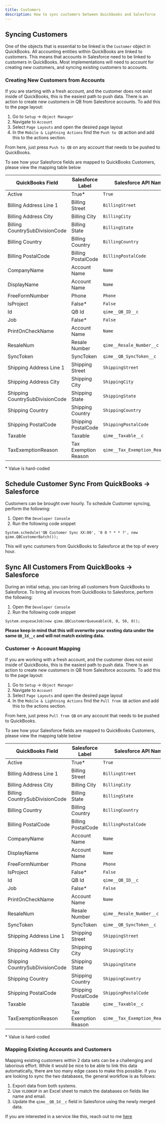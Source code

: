 ```yaml
---
title: Customers
description: How to sync customers between Quickbooks and Salesforce
---
```


## Syncing Customers

One of the objects that is essential to be linked is the `Customer` object in QuickBooks. All accounting entities within QuickBooks are linked to customers. This means that accounts in Salesforce need to be linked to customers in QuickBooks. Most implementations will need to account for creating new customers, and syncing existing customers to accounts.

### Creating New Customers from Accounts

If you are starting with a fresh account, and the customer does not exist inside of QuickBooks, this is the easiest path to push data. There is an action to create new customers in QB from Salesforce accounts. To add this to the page layout:

1. Go to `Setup` → `Object Manager`
2. Navigate to `Account`
3. Select `Page Layouts` and open the desired page layout
4. In the `Mobile & Lightning Actions` find the `Push to QB` action and add this to the actions section.

From here, just press `Push to QB` on any account that needs to be pushed to QuickBooks.

To see how your Salesforce fields are mapped to QuickBooks Customers, please view the mapping table below

| QuickBooks Field                | Salesforce Label     | Salesforce API Name             |
| ------------------------------- | -------------------- | ------------------------------- |
| Active                          | True\*               | `True`                          |
| Billing Address Line 1          | Billing Street       | `BillingStreet`                 |
| Billing Address City            | Billing City         | `BillingCity`                   |
| Billing CountrySubDivisionCode  | Billing State        | `BillingState`                  |
| Billing Country                 | Billing Country      | `BillingCountry`                |
| Billing PostalCode              | Billing PostalCode   | `BillingPostalCode`             |
| CompanyName                     | Account Name         | `Name`                          |
| DisplayName                     | Account Name         | `Name`                          |
| FreeFormNumber                  | Phone                | `Phone`                         |
| IsProject                       | False\*              | `False`                         |
| Id                              | QB Id                | `qime__QB_ID__c`                |
| Job                             | False\*              | `False`                         |
| PrintOnCheckName                | Account Name         | `Name`                          |
| ResaleNum                       | Resale Number        | `qime__Resale_Number__c`        |
| SyncToken                       | SyncToken            | `qime__QB_SyncToken__c`         |
| Shipping Address Line 1         | Shipping Street      | `ShippingStreet`                |
| Shipping Address City           | Shipping City        | `ShippingCity`                  |
| Shipping CountrySubDivisionCode | Shipping State       | `ShippingState`                 |
| Shipping Country                | Shipping Country     | `ShippingCountry`               |
| Shipping PostalCode             | Shipping PostalCode  | `ShippingPostalCode`            |
| Taxable                         | Taxable              | `qime__Taxable__c`              |
| TaxExemptionReason              | Tax Exemption Reason | `qime__Tax_Exemption_Reason__c` |

\* Value is hard-coded

## Schedule Customer Sync From QuickBooks -> Salesforce

Customers can be brought over hourly. To schedule Customer syncing, perform the following:

1. Open the `Developer Console`
2. Run the following code snippet

```apex
System.schedule('QB Customer Sync XX:00', '0 0 * * * ?', new qime.QBCustomerBatch());
```

This will sync customers from QuickBooks to Salesforce at the top of every hour.

## Sync All Customers From QuickBooks -> Salesforce

During an initial setup, you can bring all customers from QuickBooks to Salesforce. To bring all invoices from QuickBooks to Salesforce, perform the following:

1. Open the `Developer Console`
2. Run the following code snippet

```apex
System.enqueueJob(new qime.QBCustomerQueueable(0, 0, 50, 0));
```

**Please keep in mind that this will overwrite your exsting data under the same `QB_Id__c` and will not match existing data.**

### Customer -> Account Mapping

If you are working with a fresh account, and the customer does not exist inside of QuickBooks, this is the easiest path to push data. There is an action to create new customers in QB from Salesforce accounts. To add this to the page layout:

1. Go to `Setup` → `Object Manager`
2. Navigate to `Account`
3. Select `Page Layouts` and open the desired page layout
4. In the `Mobile & Lightning Actions` find the `Pull from QB` action and add this to the actions section.

From here, just press `Pull from QB` on any account that needs to be pushed to QuickBooks.

To see how your Salesforce fields are mapped to QuickBooks Customers, please view the mapping table below

| QuickBooks Field                | Salesforce Label     | Salesforce API Name             |
| ------------------------------- | -------------------- | ------------------------------- |
| Active                          | True\*               | `True`                          |
| Billing Address Line 1          | Billing Street       | `BillingStreet`                 |
| Billing Address City            | Billing City         | `BillingCity`                   |
| Billing CountrySubDivisionCode  | Billing State        | `BillingState`                  |
| Billing Country                 | Billing Country      | `BillingCountry`                |
| Billing PostalCode              | Billing PostalCode   | `BillingPostalCode`             |
| CompanyName                     | Account Name         | `Name`                          |
| DisplayName                     | Account Name         | `Name`                          |
| FreeFormNumber                  | Phone                | `Phone`                         |
| IsProject                       | False\*              | `False`                         |
| Id                              | QB Id                | `qime__QB_ID__c`                |
| Job                             | False\*              | `False`                         |
| PrintOnCheckName                | Account Name         | `Name`                          |
| ResaleNum                       | Resale Number        | `qime__Resale_Number__c`        |
| SyncToken                       | SyncToken            | `qime__QB_SyncToken__c`         |
| Shipping Address Line 1         | Shipping Street      | `ShippingStreet`                |
| Shipping Address City           | Shipping City        | `ShippingCity`                  |
| Shipping CountrySubDivisionCode | Shipping State       | `ShippingState`                 |
| Shipping Country                | Shipping Country     | `ShippingCountry`               |
| Shipping PostalCode             | Shipping PostalCode  | `ShippingPostalCode`            |
| Taxable                         | Taxable              | `qime__Taxable__c`              |
| TaxExemptionReason              | Tax Exemption Reason | `qime__Tax_Exemption_Reason__c` |

\* Value is hard-coded

### Mapping Existing Accounts and Customers

Mapping existing customers within 2 data sets can be a challenging and laborious effort. While it would be nice to be able to link this data automatically, there are too many edge cases to make this possible. If you are looking to sync the two databases, the general workflow is as follows:

1. Export data from both systems.
2. Use `VLOOKUP` in an Excel sheet to match the databases on fields like name and email.
3. Update the `qime__QB_Id__c` field in Salesforce using the newly merged data.

If you are interested in a service like this, reach out to me [here](https://1sync.co/contact)
